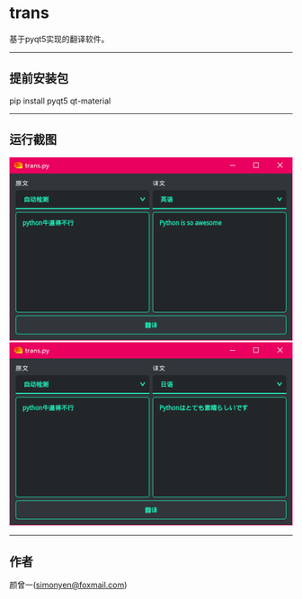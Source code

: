 # trans
基于pyqt5实现的翻译软件。
***
## 提前安装包
pip install pyqt5 qt-material
***
## 运行截图
![avatar](截图1.png)
![avatar](截图2.png)
***
## 作者
颜曾一(simonyen@foxmail.com)